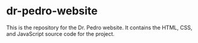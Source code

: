 # dr-pedro-website

This is the repository for the Dr. Pedro website. It contains the HTML, CSS, and JavaScript source code for the project.
